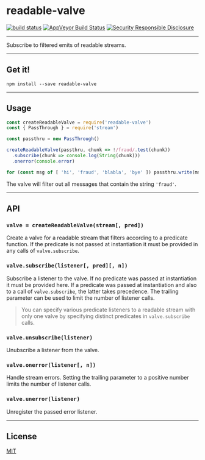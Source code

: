 # readable-valve

[![build status](http://img.shields.io/travis/chiefbiiko/readable-valve.svg?style=flat)](http://travis-ci.org/chiefbiiko/readable-valve) [![AppVeyor Build Status](https://ci.appveyor.com/api/projects/status/github/chiefbiiko/readable-valve?branch=master&svg=true)](https://ci.appveyor.com/project/chiefbiiko/readable-valve) [![Security Responsible Disclosure](https://img.shields.io/badge/Security-Responsible%20Disclosure-yellow.svg)](./security.md)

***

Subscribe to filtered emits of readable streams.

***

## Get it!

```
npm install --save readable-valve
```

***

## Usage

``` js
const createReadableValve = require('readable-valve')
const { PassThrough } = require('stream')

const passthru = new PassThrough()

createReadableValve(passthru, chunk => !/fraud/.test(chunk))
  .subscribe(chunk => console.log(String(chunk)))
  .onerror(console.error)

for (const msg of [ 'hi', 'fraud', 'blabla', 'bye' ]) passthru.write(msg)
```

The valve will filter out all messages that contain the string `'fraud'`.

***

## API

### `valve = createReadableValve(stream[, pred])`

Create a valve for a readable stream that filters according to a predicate function. If the predicate is not passed at instantiation it must be provided in any calls of `valve.subscribe`.

### `valve.subscribe(listener[, pred][, n])`

Subscribe a listener to the valve. If no predicate was passed at instantiation it must be provided here. If a predicate was passed at instantiation and also to a call of `valve.subscribe`, the latter takes precedence. The trailing parameter can be used to limit the number of listener calls.

> You can specify various predicate listeners to a readable stream with only one valve by specifying distinct predicates in `valve.subscribe` calls.

### `valve.unsubscribe(listener)`

Unubscribe a listener from the valve.

### `valve.onerror(listener[, n])`

Handle stream errors. Setting the trailing parameter to a positive number limits the number of listener calls.

### `valve.unerror(listener)`

Unregister the passed error listener.

***

## License

[MIT](./license.md)
